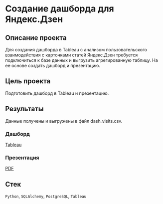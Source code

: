 # Создание дашборда для Яндекс.Дзен

## Описание проекта
Для создания дашборда в Tableau с анализом пользовательского взаимодействия с карточками статей Яндекс.Дзен требуется подключиться к базе данных и выгрузить агрегированную таблицу. На ее основе создать дашборд и презентацию.

## Цель проекта
Подготовить дашборд в Tableau и презентацию.

## Результаты
Данные получены и выгружены в файл dash_visits.csv.

### Дашборд
[Tableau](https://public.tableau.com/views/project_11_16493495275460/sheet4?:language=en-US&publish=yes&:display_count=n&:origin=viz_share_link "Перейти на Tableau Public")

### Презентация
[PDF](https://github.com/alexeylitvak/yandex_practicum_da/blob/main/automation_dashboard_yandex_zen/dashboard_yandex_zen_presentation.pdf "Посмотреть презентацию")

## Стек
`Python`, `SQLAlchemy`, `PostgreSQL`, `Tableau`